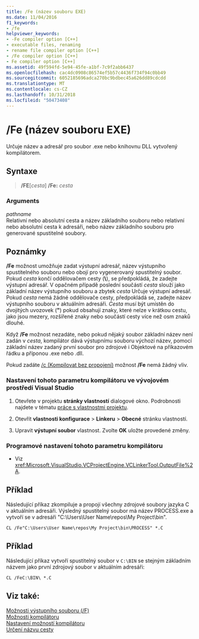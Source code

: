 ```yaml
---
title: /Fe (název souboru EXE)
ms.date: 11/04/2016
f1_keywords:
- /fe
helpviewer_keywords:
- -Fe compiler option [C++]
- executable files, renaming
- rename file compiler option [C++]
- /Fe compiler option [C++]
- Fe compiler option [C++]
ms.assetid: 49f594fd-5e94-45fe-a1bf-7c9f2abb6437
ms.openlocfilehash: cac4dc0908c86574ef5b57c4436f734f94c0bb49
ms.sourcegitcommit: 6052185696adca270bc9bdbec45a626dd89cdcdd
ms.translationtype: MT
ms.contentlocale: cs-CZ
ms.lasthandoff: 10/31/2018
ms.locfileid: "50473408"
---
```

# <a name="fe-name-exe-file"></a>/Fe (název souboru EXE)

Určuje název a adresář pro soubor .exe nebo knihovnu DLL vytvořený kompilátorem.

## <a name="syntax"></a>Syntaxe

> **/FE**[_cesta_] **/Fe:** _cesta_

### <a name="arguments"></a>Arguments

*pathname*<br/>
Relativní nebo absolutní cesta a název základního souboru nebo relativní nebo absolutní cesta k adresáři, nebo název základního souboru pro generované spustitelné soubory.

## <a name="remarks"></a>Poznámky

**/Fe** možnost umožňuje zadat výstupní adresář, název výstupního spustitelného souboru nebo obojí pro vygenerovaný spustitelný soubor. Pokud *cesta* končí oddělovačem cesty (**&#92;**), se předpokládá, že zadejte výstupní adresář. V opačném případě poslední součástí *cesta* slouží jako základní název výstupního souboru a zbytek *cesta* Určuje výstupní adresář. Pokud *cesta* nemá žádné oddělovače cesty, předpokládá se, zadejte název výstupního souboru v aktuálním adresáři. *Cesta* musí být umístěn do dvojitých uvozovek (**"**) pokud obsahují znaky, které nelze v krátkou cestu, jako jsou mezery, rozšířené znaky nebo součástí cesty více než osm znaků dlouhé.

Když **/Fe** možnost nezadáte, nebo pokud nějaký soubor základní název není zadán v *cesta*, kompilátor dává výstupnímu souboru výchozí název, pomocí základní název zadaný první soubor pro zdrojové i Objektové na příkazovém řádku a příponou .exe nebo .dll.

Pokud zadáte [/c (Kompilovat bez propojení)](c-compile-without-linking.md) možnost **/Fe** nemá žádný vliv.

### <a name="to-set-this-compiler-option-in-the-visual-studio-development-environment"></a>Nastavení tohoto parametru kompilátoru ve vývojovém prostředí Visual Studio

1. Otevřete v projektu **stránky vlastností** dialogové okno. Podrobnosti najdete v tématu [práce s vlastnostmi projektu](../../ide/working-with-project-properties.md).

1. Otevřít **vlastnosti konfigurace** > **Linkeru** > **Obecné** stránku vlastností.

1. Upravit **výstupní soubor** vlastnost. Zvolte **OK** uložte provedené změny.

### <a name="to-set-this-compiler-option-programmatically"></a>Programové nastavení tohoto parametru kompilátoru

- Viz <xref:Microsoft.VisualStudio.VCProjectEngine.VCLinkerTool.OutputFile%2A>.

## <a name="example"></a>Příklad

Následující příkaz zkompiluje a propojí všechny zdrojové soubory jazyka C v aktuálním adresáři. Výsledný spustitelný soubor má název PROCESS.exe a vytvoří se v adresáři "C:\Users\User Name\repos\My Project\bin".

```
CL /Fe"C:\Users\User Name\repos\My Project\bin\PROCESS" *.C
```

## <a name="example"></a>Příklad

Následující příkaz vytvoří spustitelný soubor v `C:\BIN` se stejným základním názvem jako první zdrojový soubor v aktuálním adresáři:

```
CL /FeC:\BIN\ *.C
```

## <a name="see-also"></a>Viz také:

[Možnosti výstupního souboru (/F)](../../build/reference/output-file-f-options.md)<br/>
[Možnosti kompilátoru](../../build/reference/compiler-options.md)<br/>
[Nastavení možností kompilátoru](../../build/reference/setting-compiler-options.md)<br/>
[Určení názvu cesty](../../build/reference/specifying-the-pathname.md)<br/>
